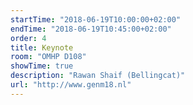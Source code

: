 ```yaml
---
startTime: "2018-06-19T10:00:00+02:00"
endTime: "2018-06-19T10:45:00+02:00"
order: 4
title: Keynote
room: "OMHP D108"
showTime: true
description: "Rawan Shaif (Bellingcat)"
url: "http://www.genm18.nl"
---
```

